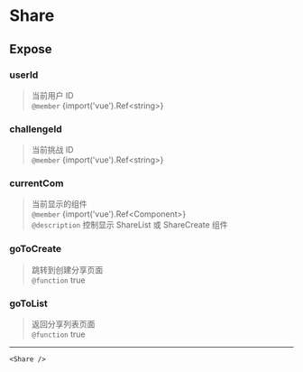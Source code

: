 # Share

## Expose

### userId

> 当前用户 ID <br/>`@member` {import('vue').Ref&lt;string&gt;}

### challengeId

> 当前挑战 ID <br/>`@member` {import('vue').Ref&lt;string&gt;}

### currentCom

> 当前显示的组件 <br/>`@member` {import('vue').Ref&lt;Component&gt;}<br/>`@description` 控制显示 ShareList 或 ShareCreate 组件

### goToCreate

> 跳转到创建分享页面 <br/>`@function` true

### goToList

> 返回分享列表页面 <br/>`@function` true

---

```vue live
<Share />
```

